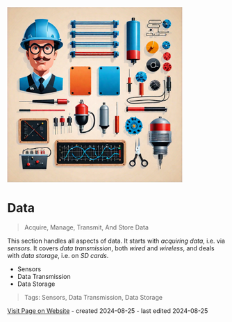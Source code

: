 <img src="/assets/images/components.png" width="80%" height="80%" />
 
# Data

> Acquire, Manage, Transmit, And Store Data

This section handles all aspects of data. It starts with *acquiring data*, i.e. via *sensors*. It covers *data transmission*, both *wired* and *wireless*, and deals with *data storage*, i.e. on *SD cards*.

* Sensors
* Data Transmission
* Data Storage



> Tags: Sensors, Data Transmission, Data Storage

[Visit Page on Website](https://done.land/components/data?881220081826241303) - created 2024-08-25 - last edited 2024-08-25
